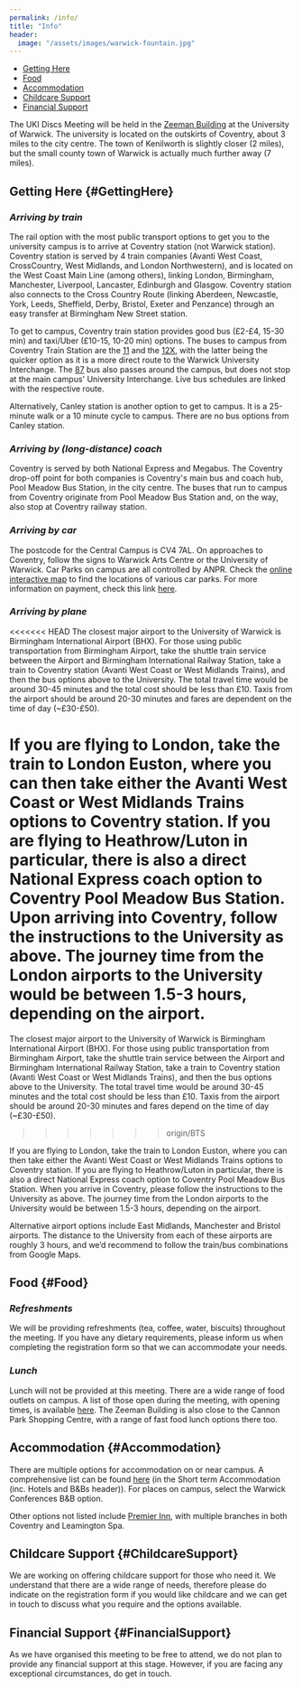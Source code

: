 ```yaml
---
permalink: /info/
title: "Info"
header: 
  image: "/assets/images/warwick-fountain.jpg"
---
```


- [Getting Here](#GettingHere)
- [Food](#Food)
- [Accommodation](#Accommodation)
- [Childcare Support](#ChildcareSupport)
- [Financial Support](#FinancialSupport)

The UKI Discs Meeting will be held in the [Zeeman Building](https://campus.warwick.ac.uk//search/623c8859421e6f5928c0c794) at the University of Warwick. The university is located on the outskirts of Coventry, about 3 miles to the city centre. The town of Kenilworth is slightly closer (2 miles), but the small county town of Warwick is actually much further away (7 miles).

## Getting Here {#GettingHere}
### *Arriving by train*

The rail option with the most public transport options to get you to the university campus is to arrive at Coventry station (not Warwick station). Coventry station is served by 4 train companies (Avanti West Coast, CrossCountry, West Midlands, and London Northwestern), and is located on the West Coast Main Line (among others), linking London, Birmingham, Manchester, Liverpool, Lancaster, Edinburgh and Glasgow. Coventry station also connects to the Cross Country Route (linking Aberdeen, Newcastle, York, Leeds, Sheffield, Derby, Bristol, Exeter and Penzance) through an easy transfer at Birmingham New Street station.

To get to campus, Coventry train station provides good bus (£2-£4, 15-30 min) and taxi/Uber (£10-15, 10-20 min) options. The buses to campus from Coventry Train Station are the [11](https://nxbus.co.uk/coventry/services-timetables/11-coventry-leamington-spa) and the [12X](https://nxbus.co.uk/coventry/services-timetables/12x-coventry-university-of-warwick), with the latter being the quicker option as it is a more direct route to the Warwick University Interchange. The [87](https://www.stagecoachbus.com/routes/midlands/87/solihull-coventry/xldo087.i) bus also passes around the campus, but does not stop at the main campus' University Interchange. Live bus schedules are linked with the respective route.

Alternatively, Canley station is another option to get to campus. It is a 25-minute walk or a 10 minute cycle to campus. There are no bus options from Canley station. 

### *Arriving by (long-distance) coach*

Coventry is served by both National Express and Megabus. The Coventry drop-off point for both companies is Coventry's main bus and coach hub, Pool Meadow Bus Station, in the city centre. The buses that run to campus from Coventry originate from Pool Meadow Bus Station and, on the way, also stop at Coventry railway station.

### *Arriving by car*

The postcode for the Central Campus is CV4 7AL. On approaches to Coventry, follow the signs to Warwick Arts Centre or the University of Warwick. Car Parks on campus are all controlled by ANPR. Check the [online interactive map](https://campus.warwick.ac.uk/) to find the locations of various car parks. For more information on payment, check this link [here](https://warwick.ac.uk/services/carparks/general_parking/).

### *Arriving by plane*

<<<<<<< HEAD
The closest major airport to the University of Warwick is Birmingham International Airport (BHX). For those using public transportation from Birmingham Airport, take the shuttle train service between the Airport and Birmingham International Railway Station, take a train to Coventry station (Avanti West Coast or West Midlands Trains), and then the bus options above to the University. The total travel time would be around 30-45 minutes and the total cost should be less than £10. Taxis from the airport should be around 20-30 minutes and fares are dependent on the time of day (~£30-£50).
 
If you are flying to London, take the train to London Euston, where you can then take either the Avanti West Coast or West Midlands Trains options to Coventry station. If you are flying to Heathrow/Luton in particular, there is also a direct National Express coach option to Coventry Pool Meadow Bus Station. Upon arriving into Coventry, follow the instructions to the University as above. The journey time from the London airports to the University would be between 1.5-3 hours, depending on the airport.
=======
The closest major airport to the University of Warwick is Birmingham International Airport (BHX). For those using public transportation from Birmingham Airport, take the shuttle train service between the Airport and Birmingham International Railway Station, take a train to Coventry station (Avanti West Coast or West Midlands Trains), and then the bus options above to the University. The total travel time would be around 30-45 minutes and the total cost should be less than £10. Taxis from the airport should be around 20-30 minutes and fares depend on the time of day (~£30-£50).
>>>>>>> origin/BTS

If you are flying to London, take the train to London Euston, where you can then take either the Avanti West Coast or West Midlands Trains options to Coventry station. If you are flying to Heathrow/Luton in particular, there is also a direct National Express coach option to Coventry Pool Meadow Bus Station. When you arrive in Coventry, please follow the instructions to the University as above. The journey time from the London airports to the University would be between 1.5-3 hours, depending on the airport.

Alternative airport options include East Midlands, Manchester and Bristol airports. The distance to the University from each of these airports are roughly 3 hours, and we’d recommend to follow the train/bus combinations from Google Maps.

## Food {#Food}

### *Refreshments*
We will be providing refreshments (tea, coffee, water, biscuits) throughout the meeting. If you have any dietary requirements, please inform us when completing the registration form so that we can accommodate your needs.

### *Lunch*
Lunch will not be provided at this meeting. There are a wide range of food outlets on campus. A list of those open during the meeting, with opening times, is available [here](https://warwick.ac.uk/services/retail/openingtimes/upcoming-times). The Zeeman Building is also close to the Cannon Park Shopping Centre, with a range of fast food lunch options there too.

## Accommodation {#Accommodation} 

There are multiple options for accommodation on or near campus. A comprehensive list can be found [here](https://warwick.ac.uk/services/accommodation/staff/offcampus/relocationservice/shorttermaccommodation/) (in the Short term Accommodation (inc. Hotels and B&Bs header)). For places on campus, select the Warwick Conferences B&B option.

Other options not listed include [Premier Inn](https://www.premierinn.com/gb/en/hotels/england/west-midlands/coventry.html), with multiple branches in both Coventry and Leamington Spa.

## Childcare Support {#ChildcareSupport}

We are working on offering childcare support for those who need it. We understand that there are a wide range of needs, therefore please do indicate on the registration form if you would like childcare and we can get in touch to discuss what you require and the options available.

## Financial Support {#FinancialSupport}
As we have organised this meeting to be free to attend, we do not plan to provide any financial support at this stage. However, if you are facing any exceptional circumstances, do get in touch.
